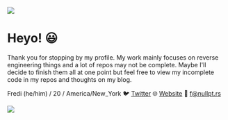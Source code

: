 ![](https://i.imgur.com/4M7IWwP.gif)
# Heyo! 😃
Thank you for stopping by my profile. My work mainly focuses on
reverse engineering things and a lot of repos may not be complete.
Maybe I'll decide to finish them all at one point but feel free to
view my incomplete code in my repos and thoughts on my blog.

Fredi (he/him) / 20 / America/New_York
🐦 [Twitter](https://www.twitter.com/blastbots/)
🌐 [Website](https://nullpt.rs/)
📧 f@nullpt.rs

![](https://i.imgur.com/4M7IWwP.gif)
